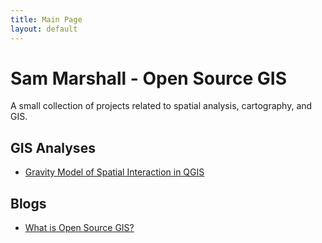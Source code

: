 ```yaml
---
title: Main Page
layout: default
---
```


# Sam Marshall - Open Source GIS
A small collection of projects related to spatial analysis, cartography, and GIS.

## GIS Analyses

- [Gravity Model of Spatial Interaction in QGIS](gravity/gravity.md)


## Blogs

- [What is Open Source GIS?](blogs/open-source.md)
